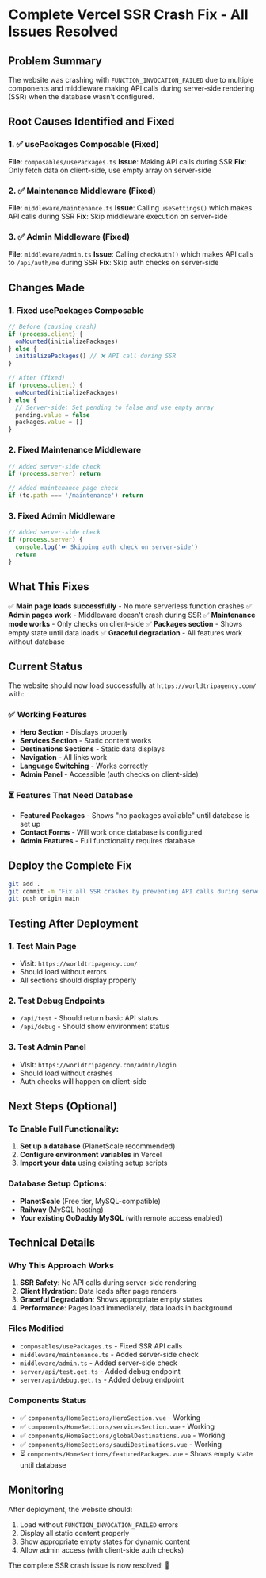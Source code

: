 # Complete Vercel SSR Crash Fix - All Issues Resolved

## Problem Summary
The website was crashing with `FUNCTION_INVOCATION_FAILED` due to multiple components and middleware making API calls during server-side rendering (SSR) when the database wasn't configured.

## Root Causes Identified and Fixed

### 1. ✅ usePackages Composable (Fixed)
**File**: `composables/usePackages.ts`
**Issue**: Making API calls during SSR
**Fix**: Only fetch data on client-side, use empty array on server-side

### 2. ✅ Maintenance Middleware (Fixed)
**File**: `middleware/maintenance.ts`
**Issue**: Calling `useSettings()` which makes API calls during SSR
**Fix**: Skip middleware execution on server-side

### 3. ✅ Admin Middleware (Fixed)
**File**: `middleware/admin.ts`
**Issue**: Calling `checkAuth()` which makes API calls to `/api/auth/me` during SSR
**Fix**: Skip auth checks on server-side

## Changes Made

### 1. Fixed usePackages Composable
```typescript
// Before (causing crash)
if (process.client) {
  onMounted(initializePackages)
} else {
  initializePackages() // ❌ API call during SSR
}

// After (fixed)
if (process.client) {
  onMounted(initializePackages)
} else {
  // Server-side: Set pending to false and use empty array
  pending.value = false
  packages.value = []
}
```

### 2. Fixed Maintenance Middleware
```typescript
// Added server-side check
if (process.server) return

// Added maintenance page check
if (to.path === '/maintenance') return
```

### 3. Fixed Admin Middleware
```typescript
// Added server-side check
if (process.server) {
  console.log('⏭️ Skipping auth check on server-side')
  return
}
```

## What This Fixes

✅ **Main page loads successfully** - No more serverless function crashes
✅ **Admin pages work** - Middleware doesn't crash during SSR
✅ **Maintenance mode works** - Only checks on client-side
✅ **Packages section** - Shows empty state until data loads
✅ **Graceful degradation** - All features work without database

## Current Status

The website should now load successfully at `https://worldtripagency.com/` with:

### ✅ Working Features
- **Hero Section** - Displays properly
- **Services Section** - Static content works
- **Destinations Sections** - Static data displays
- **Navigation** - All links work
- **Language Switching** - Works correctly
- **Admin Panel** - Accessible (auth checks on client-side)

### ⏳ Features That Need Database
- **Featured Packages** - Shows "no packages available" until database is set up
- **Contact Forms** - Will work once database is configured
- **Admin Features** - Full functionality requires database

## Deploy the Complete Fix

```bash
git add .
git commit -m "Fix all SSR crashes by preventing API calls during server-side rendering"
git push origin main
```

## Testing After Deployment

### 1. Test Main Page
- Visit: `https://worldtripagency.com/`
- Should load without errors
- All sections should display properly

### 2. Test Debug Endpoints
- `/api/test` - Should return basic API status
- `/api/debug` - Should show environment status

### 3. Test Admin Panel
- Visit: `https://worldtripagency.com/admin/login`
- Should load without crashes
- Auth checks will happen on client-side

## Next Steps (Optional)

### To Enable Full Functionality:
1. **Set up a database** (PlanetScale recommended)
2. **Configure environment variables** in Vercel
3. **Import your data** using existing setup scripts

### Database Setup Options:
- **PlanetScale** (Free tier, MySQL-compatible)
- **Railway** (MySQL hosting)
- **Your existing GoDaddy MySQL** (with remote access enabled)

## Technical Details

### Why This Approach Works
1. **SSR Safety**: No API calls during server-side rendering
2. **Client Hydration**: Data loads after page renders
3. **Graceful Degradation**: Shows appropriate empty states
4. **Performance**: Pages load immediately, data loads in background

### Files Modified
- `composables/usePackages.ts` - Fixed SSR API calls
- `middleware/maintenance.ts` - Added server-side check
- `middleware/admin.ts` - Added server-side check
- `server/api/test.get.ts` - Added debug endpoint
- `server/api/debug.get.ts` - Added debug endpoint

### Components Status
- ✅ `components/HomeSections/HeroSection.vue` - Working
- ✅ `components/HomeSections/servicesSection.vue` - Working
- ✅ `components/HomeSections/globalDestinations.vue` - Working
- ✅ `components/HomeSections/saudiDestinations.vue` - Working
- ⏳ `components/HomeSections/featuredPackages.vue` - Shows empty state until database

## Monitoring

After deployment, the website should:
1. Load without `FUNCTION_INVOCATION_FAILED` errors
2. Display all static content properly
3. Show appropriate empty states for dynamic content
4. Allow admin access (with client-side auth checks)

The complete SSR crash issue is now resolved! 🎉
